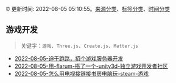 :alarm_clock: 更新时间: 2022-08-05 05:10:55。[来源分类](../README.md)、[标签分类](../TAGS.md)、[时间分类](../TIMELINE.md)

## 游戏开发


> 关键字：`游戏`、`Three.js`、`Create.js`、`Matter.js`



- [2022-08-05-迫于跑路，招个游戏服务器开发](https://www.v2ex.com/t/870847) 
- [2022-08-05-用-flarum-搭了一个-unity3d-独立游戏开发者社区](https://www.v2ex.com/t/870831) 
- [2022-08-05-怎么用电视接链接书房电脑玩-steam-游戏](https://www.v2ex.com/t/870823) 